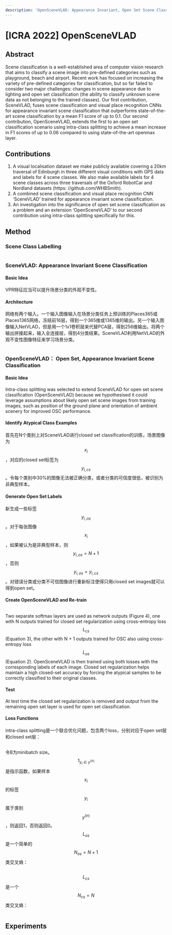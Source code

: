 ```yaml
---
description: 'OpenSceneVLAD: Appearance Invariant, Open Set Scene Classification'
---
```


# \[ICRA 2022] OpenSceneVLAD

## Abstract

Scene classification is a well-established area of computer vision research that aims to classify a scene image into pre-defined categories such as playground, beach and airport. Recent work has focused on increasing the variety of pre-defined categories for classification, but so far failed to consider two major challenges: changes in scene appearance due to lighting and open set classification (the ability to classify unknown scene data as not belonging to the trained classes). Our first contribution, SceneVLAD, fuses scene classification and visual place recognition CNNs for appearance invariant scene classification that outperforms state-of-the-art scene classification by a mean F1 score of up to 0.1. Our second contribution, OpenSceneVLAD, extends the first to an open set classification scenario using intra-class splitting to achieve a mean increase in F1 scores of up to 0.06 compared to using state-of-the-art openmax layer.&#x20;

## Contributions

1. A visual localisation dataset we make publicly available covering a 20km traversal of Edinburgh in three different visual conditions with GPS data and labels for 4 scene classes. We also make available labels for 4 scene classes across three traversals of the Oxford RobotCar and Nordland datasets (https: //github.com/WHBSmith).
2. A combined scene classification and visual place recognition CNN ‘SceneVLAD’ trained for appearance invariant scene classification.
3. An investigation into the significance of open set scene classification as a problem and an extension ‘OpenSceneVLAD’ to our second contribution using intra-class splitting specifically for this.

## Method

### Scene Class Labelling

<figure><img src="../../.gitbook/assets/image (662).png" alt=""><figcaption></figcaption></figure>

### SceneVLAD: Appearance Invariant Scene Classification

#### Basic Idea

VPR特征应当可以提升场景分类的外观不变性。

#### Architecture

网络有两个输入。一个输入图像输入在场景分类任务上预训练的Places365或Places1365网络，冻结前16层，得到一个365维或1365维的输出。另一个输入图像输入NetVLAD，但是用一个1x1卷积层来代替PCA层，得到256维输出。将两个输出拼接起来，输入全连接层，得到4分类结果。SceneVLAD利用NetVLAD的外观不变性图像特征来学习场景分类。

<figure><img src="../../.gitbook/assets/image (633).png" alt=""><figcaption></figcaption></figure>

### OpenSceneVLAD： Open Set, Appearance Invariant Scene Classification

#### Basic Idea

Intra-class splitting was selected to extend SceneVLAD for open set scene classification (OpenSceneVLAD) because we hypothesised it could leverage assumptions about likely open set scene images from training images, such as position of the ground plane and orientation of ambient scenery for improved OSC performance.

#### Identify Atypical Class Examples

首先在N个类别上对SceneVLAD进行closed set classification的训练，场景图像为$$x_i$$​，对应的closed set标签为$$y_{i,cs}$$​。令每个类别中30%的图像无法被正确分类，或者分类的可信度很低，被识别为非典型样本。

#### Generate Open Set Labels

新生成一些标签$$y_{i,os}$$。对于每张图像$$x_i$$，如果被认为是非典型样本，则$$y_{i,os}=N+1$$​，否则$$y_{i,os}=y_{i,cs}$$​。对错误分类或分类不可信图像进行重新标注使得只用closed set images就可以得到open set。

#### Create OpenSceneVLAD and Re-train

<figure><img src="../../.gitbook/assets/image (601).png" alt=""><figcaption></figcaption></figure>

Two separate softmax layers are used as network outputs (Figure 4), one with N outputs trained for closed set regularization using cross-entropy loss $$L_{cs}$$ (Equation 3), the other with N + 1 outputs trained for OSC also using cross-entropy loss $$L_{os}$$ (Equation 2). OpenSceneVLAD is then trained using both losses with the corresponding labels of each image. Closed set regularization helps maintain a high closed-set accuracy by forcing the atypical samples to be correctly classified to their original classes.

#### Test

At test time the closed set regularization is removed and output from the remaining open set layer is used for open set classification.

#### Loss Functions

intra-class splitting是一个联合优化问题，包含两个loss，分别对应于open set层和closed set层：

<figure><img src="../../.gitbook/assets/image (933).png" alt=""><figcaption></figcaption></figure>

令B为minibatch size。$$1_{y_i\in y^{(n)}}$$​是指示函数，如果样本$$x_i$$​的标签$$y_i$$​属于类别$$y^{(n)}$$，则返回1，否则返回0。​$$L_{os}$$​是一个简单的$$N_{os}=N+1$$类交叉熵：

<figure><img src="../../.gitbook/assets/image (937).png" alt=""><figcaption></figcaption></figure>

$$L_{cs}$$是一个$$N_{cs}=N$$类交叉熵：

<figure><img src="../../.gitbook/assets/image (987).png" alt=""><figcaption></figcaption></figure>

## Experiments

<figure><img src="../../.gitbook/assets/image (956).png" alt=""><figcaption></figcaption></figure>

<figure><img src="../../.gitbook/assets/image (953).png" alt=""><figcaption></figcaption></figure>
